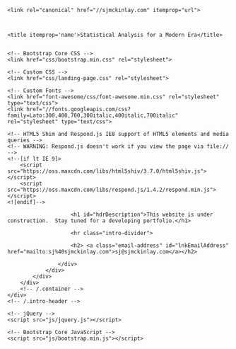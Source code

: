 <!DOCTYPE html>
<html lang="en">

<head itemscope itemtype="http://schema.org/WebSite">
    <meta charset="utf-8">
    <meta http-equiv="X-UA-Compatible" content="IE=edge">
    <meta name="viewport" content="width=device-width, initial-scale=1">
    
    <link rel="canonical" href="//sjmckinlay.com" itemprop="url">
    

    
    <title itemprop='name'>Statistical Analysis for a Modern Era</title>
    

    <!-- Bootstrap Core CSS -->
    <link href="css/bootstrap.min.css" rel="stylesheet">

    <!-- Custom CSS -->
    <link href="css/landing-page.css" rel="stylesheet">

    <!-- Custom Fonts -->
    <link href="font-awesome/css/font-awesome.min.css" rel="stylesheet" type="text/css">
    <link href="//fonts.googleapis.com/css?family=Lato:300,400,700,300italic,400italic,700italic" rel="stylesheet" type="text/css">

    <!-- HTML5 Shim and Respond.js IE8 support of HTML5 elements and media queries -->
    <!-- WARNING: Respond.js doesn't work if you view the page via file:// -->
    <!--[if lt IE 9]>
        <script src="https://oss.maxcdn.com/libs/html5shiv/3.7.0/html5shiv.js"></script>
        <script src="https://oss.maxcdn.com/libs/respond.js/1.4.2/respond.min.js"></script>
    <![endif]-->
</head>

<body>
    <div class="intro-header">
        <div class="container">
            <div class="row">
                <div class="col-lg-12">
                    <div class="intro-message">
                        
                        <h1 id="hdrDescription">This website is under construction.  Stay tuned for a developing portfolio.</h1>
                        
                        <hr class="intro-divider">
                        
                        <h2> <a class="email-address" id="lnkEmailAddress" href="mailto:sj%40sjmckinlay.com">sj@sjmckinlay.com</a></h2>
                        
                    </div>
                </div>
            </div>
        </div>
        <!-- /.container -->
    </div>
    <!-- /.intro-header -->

    <!-- jQuery -->
    <script src="js/jquery.js"></script>

    <!-- Bootstrap Core JavaScript -->
    <script src="js/bootstrap.min.js"></script>

    
</body>

</html>
